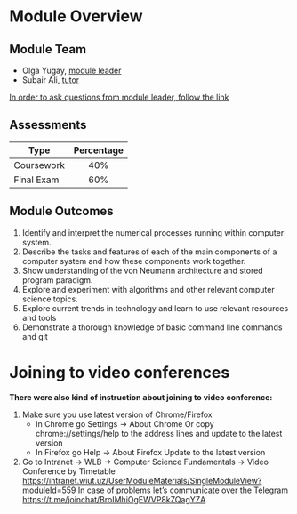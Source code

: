 # Module Overview

## Module Team

- Olga Yugay, [module leader]()
- Subair Ali, [tutor]()

[In order to ask questions from module leader, follow the link](https://intranet.wiut.uz/LearningMaterial/Discussion/Details/649?moduleId=559)

## Assessments

| Type       | Percentage |
| ---------- | :--------: |
| Coursework |    40%     |
| Final Exam |    60%     |

## Module Outcomes

1. Identify and interpret the numerical processes running within computer system.
2. Describe the tasks and features of each of the main components of a computer
   system and how these components work together.
3. Show understanding of the von Neumann architecture and stored program
   paradigm.
4. Explore and experiment with algorithms and other relevant computer science
   topics.
5. Explore current trends in technology and learn to use relevant resources and
   tools
6. Demonstrate a thorough knowledge of basic command line commands and git

# Joining to video conferences

**There were also kind of instruction about joining to video conference:**

1. Make sure you use latest version of Chrome/Firefox
   - In Chrome go Settings -> About Chrome
     Or copy chrome://settings/help to the address lines and update to
     the latest version
   - In Firefox go Help -> About Firefox
     Update to the latest version
2. Go to Intranet -> WLB -> Computer Science Fundamentals -> Video Conference by Timetable
   https://intranet.wiut.uz/UserModuleMaterials/SingleModuleView?moduleId=559
   In case of problems let’s communicate over the Telegram
   https://t.me/joinchat/BroIMhiOgEWVP8kZQagYZA
